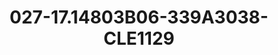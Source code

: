 ---
title: 027-17.14803B06-339A3038-CLE1129
image: 027-17.14803B06-339A3038-CLE1129.jpg
brand: sposo
layout: vestito
---